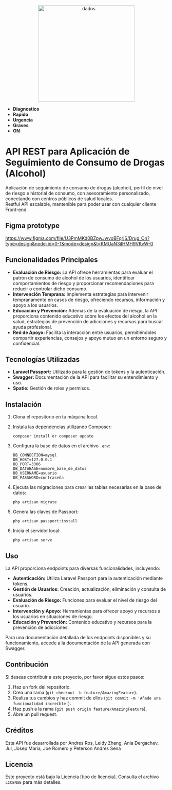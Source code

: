<p align="center"><img src="https://i.ibb.co/zS6Jzpg/Vector.png" width="300" alt="dados"></a></p>

- **Diagnostico** 
- **Rapido** 
- **Urgencia**
- **Graves**
- **ON**
<!-- API REST para Aplicación de Seguimiento de Consumo de Drogas (Alcohol) -->

# API REST para Aplicación de Seguimiento de Consumo de Drogas (Alcohol)


Aplicación de seguimiento de consumo de drogas (alcohol), perfil de nivel de riesgo e historial de consumo, con asesoramiento personalizado, conectando con centros públicos de salud locales.  <br>
Restful API escalable, mantenible para poder usar con cualquier cliente Front-end.

## Figma prototype
https://www.figma.com/file/U3PmMKd0BZpwJwyoBFqrjS/Drug_On?type=design&node-id=0-1&mode=design&t=KMUaN3jIHMH9VKvW-0
## Funcionalidades Principales

- **Evaluación de Riesgo:** La API ofrece herramientas para evaluar el patrón de consumo de alcohol de los usuarios, identificar comportamientos de riesgo y proporcionar recomendaciones para reducir o controlar dicho consumo.
- **Intervención Temprana:** Implementa estrategias para intervenir tempranamente en casos de riesgo, ofreciendo recursos, información y apoyo a los usuarios.
- **Educación y Prevención:** Además de la evaluación de riesgo, la API proporciona contenido educativo sobre los efectos del alcohol en la salud, estrategias de prevención de adicciones y recursos para buscar ayuda profesional.
- **Red de Apoyo:** Facilita la interacción entre usuarios, permitiéndoles compartir experiencias, consejos y apoyo mutuo en un entorno seguro y confidencial.

## Tecnologías Utilizadas

- **Laravel Passport:** Utilizado para la gestión de tokens y la autenticación.
- **Swagger:** Documentación de la API para facilitar su entendimiento y uso.
- **Spatie:** Gestión de roles y permisos.

## Instalación

1. Clona el repositorio en tu máquina local.
2. Instala las dependencias utilizando Composer:

    ```
    composer install or composer update
    ```

3. Configura la base de datos en el archivo `.env`:

    ```
    DB_CONNECTION=mysql
    DB_HOST=127.0.0.1
    DB_PORT=3306
    DB_DATABASE=nombre_base_de_datos
    DB_USERNAME=usuario
    DB_PASSWORD=contraseña
    ```

4. Ejecuta las migraciones para crear las tablas necesarias en la base de datos:

    ```
    php artisan migrate
    ```

5. Genera las claves de Passport:

    ```
    php artisan passport:install
    ```

6. Inicia el servidor local:

    ```
    php artisan serve
    ```

## Uso

La API proporciona endpoints para diversas funcionalidades, incluyendo:

- **Autenticación:** Utiliza Laravel Passport para la autenticación mediante tokens.
- **Gestión de Usuarios:** Creación, actualización, eliminación y consulta de usuarios.
- **Evaluación de Riesgo:** Funciones para evaluar el nivel de riesgo del usuario.
- **Intervención y Apoyo:** Herramientas para ofrecer apoyo y recursos a los usuarios en situaciones de riesgo.
- **Educación y Prevención:** Contenido educativo y recursos para la prevención de adicciones.

Para una documentación detallada de los endpoints disponibles y su funcionamiento, accede a la documentación de la API generada con Swagger.

## Contribución

Si deseas contribuir a este proyecto, por favor sigue estos pasos:

1. Haz un fork del repositorio.
2. Crea una rama (`git checkout -b feature/AmazingFeature`).
3. Realiza tus cambios y haz commit de ellos (`git commit -m 'Añade una funcionalidad increíble'`).
4. Haz push a la rama (`git push origin feature/AmazingFeature`).
5. Abre un pull request.

## Créditos

Esta API fue desarrollada por Andres Ros, Leidy Zhang, Ania Dergachev, Jul, Josep Maria, Joe Romero y Peterson Andres Sena

## Licencia

Este proyecto está bajo la Licencia [tipo de licencia]. Consulta el archivo `LICENSE` para más detalles.

